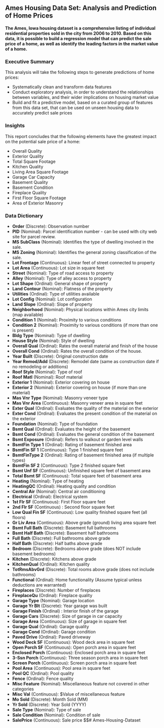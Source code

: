 ## Ames Housing Data Set: Analysis and Prediction of Home Prices

#### The Ames, Iowa housing dataset is a comprehensive listing of individual residential properties sold in the city from 2006 to 2010. Based on this data, it is possible to build a regression model that can predict the sale price of a home, as well as identify the leading factors in the market value of a home.

### Executive Summary

This analysis will take the following steps to generate predictions of home prices:

- Systematically clean and transform data features
- Conduct exploratory analysis, in order to understand the relationships between variables, and their wider implications on housing market value
- Build and fit a predictive model, based on a curated group of features from this data set, that can be used on unseen housing data to accurately predict sale prices 

### Insights

This report concludes that the following elements have the greatest impact on the potential sale price of a home:

- Overall Quality
- Exterior Quality
- Total Square Footage
- Kitchen Quality	
- Living Area Square Footage
- Garage Car Capacity
- Basement Quality
- Basement Condition
- Fireplace Quality	
- First Floor Square Footage	
- Area of Exterior Masonry	

### Data Dictionary 


- **Order** (Discrete): Observation number
- **PID** (Nominal): Parcel identification number  - can be used with city web site for parcel review. 
- **MS SubClass** (Nominal): Identifies the type of dwelling involved in the sale.	
- **MS Zoning** (Nominal): Identifies the general zoning classification of the sale.	
- **Lot Frontage** (Continuous): Linear feet of street connected to property
- **Lot Area** (Continuous): Lot size in square feet
- **Street** (Nominal): Type of road access to property      	
- **Alley** (Nominal): Type of alley access to property		
- **Lot Shape** (Ordinal): General shape of property      
- **Land Contour** (Nominal): Flatness of the property		
- **Utilities** (Ordinal): Type of utilities available	
- **Lot Config** (Nominal): Lot configuration	
- **Land Slope** (Ordinal): Slope of property	
- **Neighborhood** (Nominal): Physical locations within Ames city limits (map available)			
- **Condition 1** (Nominal): Proximity to various conditions	
- **Condition 2** (Nominal): Proximity to various conditions (if more than one is present)	
- **Bldg Type** (Nominal): Type of dwelling	
- **House Style** (Nominal): Style of dwelling	
- **Overall Qual** (Ordinal): Rates the overall material and finish of the house	
- **Overall Cond** (Ordinal): Rates the overall condition of the house.	
- **Year Built** (Discrete): Original construction date
- **Year Remod/Add** (Discrete): Remodel date (same as construction date if no remodeling or additions)
- **Roof Style** (Nominal): Type of roof		
- **Roof Matl** (Nominal): Roof material		
- **Exterior 1** (Nominal): Exterior covering on house	
- **Exterior 2** (Nominal): Exterior covering on house (if more than one material)	
- **Mas Vnr Type** (Nominal): Masonry veneer type	
- **Mas Vnr Area** (Continuous): Masonry veneer area in square feet
- **Exter Qual** (Ordinal): Evaluates the quality of the material on the exterior 		
- **Exter Cond** (Ordinal): Evaluates the present condition of the material on the exterior		
- **Foundation** (Nominal): Type of foundation		
- **Bsmt Qual** (Ordinal): Evaluates the height of the basement		
- **Bsmt Cond** (Ordinal): Evaluates the general condition of the basement	
- **Bsmt Exposure**	(Ordinal): Refers to walkout or garden level walls	
- **BsmtFin Type 1**	(Ordinal): Rating of basement finished area		
- **BsmtFin SF 1** (Continuous): Type 1 finished square feet
- **BsmtFinType 2**	(Ordinal): Rating of basement finished area (if multiple types)
- **BsmtFin SF 2** (Continuous): Type 2 finished square feet
- **Bsmt Unf SF** (Continuous): Unfinished square feet of basement area
- **Total Bsmt SF** (Continuous): Total square feet of basement area
- **Heating**	(Nominal): Type of heating		
- **HeatingQC** (Ordinal): Heating quality and condition		
- **Central Air** (Nominal): Central air conditioning		
- **Electrical** (Ordinal): Electrical system		
- **1st Flr SF** (Continuous): First Floor square feet
- **2nd Flr SF** (Continuous)	: Second floor square feet
- **Low Qual Fin SF** (Continuous): Low quality finished square feet (all floors)
- **Gr Liv Area** (Continuous): Above grade (ground) living area square feet
- **Bsmt Full Bath** (Discrete): Basement full bathrooms
- **Bsmt Half Bath** (Discrete): Basement half bathrooms
- **Full Bath** (Discrete): Full bathrooms above grade
- **Half Bath** (Discrete): Half baths above grade
- **Bedroom** (Discrete): Bedrooms above grade (does NOT include basement bedrooms)
- **Kitchen** (Discrete): Kitchens above grade
- **KitchenQual** (Ordinal): Kitchen quality      	
- **TotRmsAbvGrd** (Discrete): Total rooms above grade (does not include bathrooms)
- **Functional** (Ordinal): Home functionality (Assume typical unless deductions are warranted)		
- **Fireplaces** (Discrete): Number of fireplaces
- **FireplaceQu** (Ordinal): Fireplace quality	
- **Garage Type** (Nominal): Garage location		
- **Garage Yr Blt** (Discrete): Year garage was built		
- **Garage Finish** (Ordinal)	: Interior finish of the garage		
- **Garage Cars** (Discrete): Size of garage in car capacity
- **Garage Area** (Continuous): Size of garage in square feet
- **Garage Qual** (Ordinal): Garage quality		
- **Garage Cond** (Ordinal): Garage condition		
- **Paved Drive** (Ordinal): Paved driveway		
- **Wood Deck SF** (Continuous): Wood deck area in square feet
- **Open Porch SF** (Continuous): Open porch area in square feet
- **Enclosed Porch** (Continuous): Enclosed porch area in square feet
- **3-Ssn Porch** (Continuous): Three season porch area in square feet
- **Screen Porch** (Continuous): Screen porch area in square feet
- **Pool Area** (Continuous): Pool area in square feet
- **Pool QC** (Ordinal): Pool quality		
- **Fence** (Ordinal): Fence quality	
- **Misc Feature** (Nominal): Miscellaneous feature not covered in other categories		
- **Misc Val** (Continuous): $Value of miscellaneous feature
- **Mo Sold** (Discrete): Month Sold (MM)
- **Yr Sold** (Discrete): Year Sold (YYYY)
- **Sale Type** (Nominal): Type of sale
- **Sale Condition** (Nominal): Condition of sale
- **SalePrice** (Continuous): Sale price $$# Ames-Housing-Dataset
